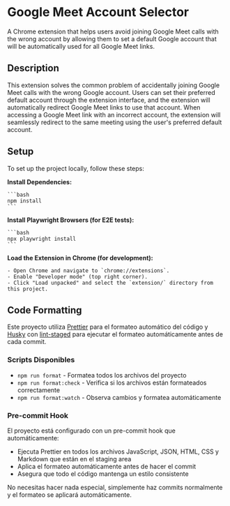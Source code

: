 # Google Meet Account Selector

A Chrome extension that helps users avoid joining Google Meet calls with the wrong account by allowing them to set a default Google account that will be automatically used for all Google Meet links.

## Description

This extension solves the common problem of accidentally joining Google Meet calls with the wrong Google account. Users can set their preferred default account through the extension interface, and the extension will automatically redirect Google Meet links to use that account. When accessing a Google Meet link with an incorrect account, the extension will seamlessly redirect to the same meeting using the user's preferred default account.

## Setup

To set up the project locally, follow these steps:

**Install Dependencies:**

    ```bash
    npm install
    ```

**Install Playwright Browsers (for E2E tests):**

    ```bash
    npx playwright install
    ```

**Load the Extension in Chrome (for development):**

    - Open Chrome and navigate to `chrome://extensions`.
    - Enable "Developer mode" (top right corner).
    - Click "Load unpacked" and select the `extension/` directory from this project.

## Code Formatting

Este proyecto utiliza [Prettier](https://prettier.io/) para el formateo automático del código y [Husky](https://typicode.github.io/husky/) con [lint-staged](https://github.com/okonet/lint-staged) para ejecutar el formateo automáticamente antes de cada commit.

### Scripts Disponibles

- `npm run format` - Formatea todos los archivos del proyecto
- `npm run format:check` - Verifica si los archivos están formateados correctamente
- `npm run format:watch` - Observa cambios y formatea automáticamente

### Pre-commit Hook

El proyecto está configurado con un pre-commit hook que automáticamente:

- Ejecuta Prettier en todos los archivos JavaScript, JSON, HTML, CSS y Markdown que están en el staging area
- Aplica el formateo automáticamente antes de hacer el commit
- Asegura que todo el código mantenga un estilo consistente

No necesitas hacer nada especial, simplemente haz commits normalmente y el formateo se aplicará automáticamente.

